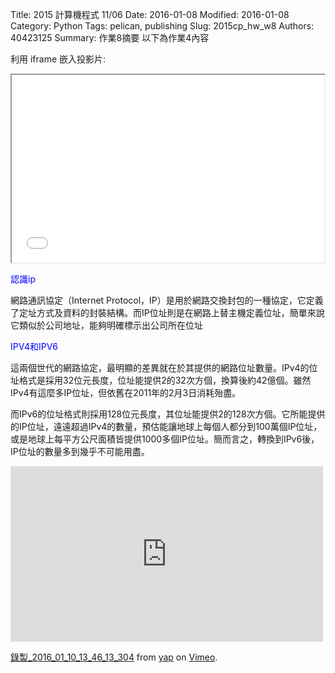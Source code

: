 Title: 2015 計算機程式 11/06
Date: 2016-01-08
Modified: 2016-01-08
Category: Python
Tags: pelican, publishing
Slug: 2015cp_hw_w8
Authors: 40423125
Summary: 作業8摘要
以下為作業4內容

利用 iframe 嵌入投影片:

<iframe src="w8.html" width="500" height="300"></iframe>

<font color=blue>認識ip</font>

網路通訊協定（Internet Protocol，IP）是用於網路交換封包的一種協定，它定義了定址方式及資料的封裝結構。而IP位址則是在網路上替主機定義位址，簡單來說它類似於公司地址，能夠明確標示出公司所在位址

<font color=blue>IPV4和IPV6</font>

這兩個世代的網路協定，最明顯的差異就在於其提供的網路位址數量。IPv4的位址格式是採用32位元長度，位址能提供2的32次方個，換算後約42億個。雖然IPv4有這麼多IP位址，但依舊在2011年的2月3日消耗殆盡。

而IPv6的位址格式則採用128位元長度，其位址能提供2的128次方個。它所能提供的IP位址，遠遠超過IPv4的數量，預估能讓地球上每個人都分到100萬個IP位址，或是地球上每平方公尺面積皆提供1000多個IP位址。簡而言之，轉換到IPv6後，IP位址的數量多到幾乎不可能用盡。



<iframe src="https://player.vimeo.com/video/151276493" width="500" height="281" frameborder="0" webkitallowfullscreen mozallowfullscreen allowfullscreen></iframe> <p><a href="https://vimeo.com/151276493">錄製_2016_01_10_13_46_13_304</a> from <a href="https://vimeo.com/user45104858">yap</a> on <a href="https://vimeo.com">Vimeo</a>.</p>
